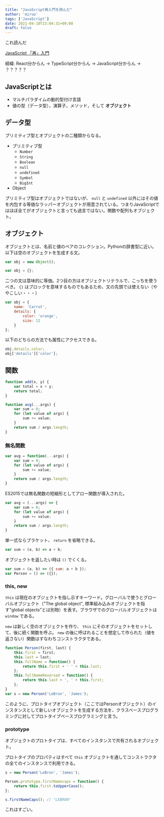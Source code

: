 ```yaml
---
title: "JavaScript再入門を読んだ"
author: 'miruo'
tags: ['JavaScript']
date: 2021-04-10T23:04:31+09:00
draft: false
---
```


これ読んだ

[JavaScript 「再」入門](https://developer.mozilla.org/ja/docs/Web/JavaScript/A_re-introduction_to_JavaScript)

経緯: React分からん → TypeScript分からん → JavaScript分からん → ？？？？？

## JavaScriptとは

- マルチパラダイムの動的型付け言語
- 値の型（データ型），演算子，メソッド，そして **オブジェクト**

## データ型

プリミティブ型とオブジェクトの二種類からなる。

- プリミティブ型
    - `Number`
    - `String`
    - `Boolean`
    - `null`
    - `undefined`
    - `Symbol`
    - `BigInt`
- Object

プリミティブ型はオブジェクトではないが、 `null` と `undefined` 以外にはその値を内包する等価なラッパーオブジェクトが用意されている。つまりJavaScriptではほぼ全てがオブジェクトと言っても過言ではない。関数や配列もオブジェクト。

## オブジェクト

オブジェクトとは、名前と値のペアのコレクション。Pythonの辞書型に近い。以下は空のオブジェクトを生成する文。

```jsx
var obj = new Object();
```

```jsx
var obj = {};
```

二つの文は意味的に等価。2つ目の方はオブジェクトリテラルで、こっちを使うべき。 `{}` はブロックを意味するものでもあるため、文の先頭では使えない（ややこしい・・・）

```jsx
var obj = {
	name: 'Carrot',
	details: {
		color: 'orange',
		size: 12
	}
};
```

以下のどちらの方法でも属性にアクセスできる。

```jsx
obj.details.color;
obj['details']['color'];
```

## 関数

```jsx
function add(x, y) {
	var total = x + y;
	return total;
}
```

```jsx
function avg(...args) {
	var sum = 0;
	for (let value of args) {
		sum += value;
	}
	return sum / args.length;
}
```

### 無名関数

```jsx
var avg = function(...args) {
	var sum = 0;
	for (let value of args) {
		sum += value;
	}
	return sum / args.length;
}
```

ES2015では無名関数の短縮形としてアロー関数が導入された。

```jsx
var avg = (...args) => {
	var sum = 0;
	for (let value of args) {
		sum += value;
	}
	return sum / args.length;
}
```

単一式ならブラケット、 `return` を省略できる。

```jsx
var sum = (a, b) => a + b;
```

オブジェクトを返したい時は `()` でくくる。

```jsx
var sum = (a, b) => ({ sum: a + b });
var Person = () => ({});
```

### this, new

`this` は現在のオブジェクトを指し示すキーワード。グローバルで使うとグローバルオブジェクト（"The global object", 標準組み込みオブジェクトを指す"global objects"とは別物）を表す。ブラウザでのグローバルオブジェクトは `window` である。

`new` は新しく空のオブジェクトを作り、 `this` にそのオブジェクトをセットして、後に続く関数を呼ぶ。 `new` の後に呼ばれることを想定して作られた（値を返さない）関数はすなわちコンストラクタである。

```jsx
function Person(first, last) {
	this.first = first;
	this.last = last;
	this.fullName = function() {
		return this.first + ' ' + this.last;
	};
	this.fullNameReversed = function() {
		return this.last + ', ' + this.first;
	};
}
var s = new Person('LeBron', 'James');
```

このように、プロトタイプオブジェクト（ここではPersonオブジェクト）のインスタンスとして新しいオブジェクトを生成する方法を、クラスベースプログラミングに対してプロトタイプベースプログラミングと言う。

### prototype

オブジェクトのプロトタイプは、すべてのインスタンスで共有されるオブジェクト。

プロトタイプのプロパティはすべて `this` オブジェクトを通してコンストラクタの全てのインスタンスで利用できる。

```jsx
s = new Person('LeBron', 'James');

Person.prototype.firstNamecaps = function() {
	return this.first.toUpperCase();
};

s.firstNameCaps(); // "LEBRON"
```

これはすごい。
